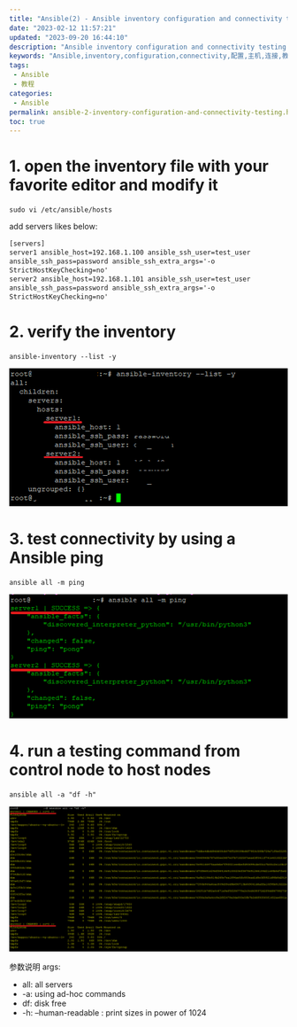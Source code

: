 ```yaml
---
title: "Ansible(2) - Ansible inventory configuration and connectivity testing Ansible配置主机和连接测试教程"
date: "2023-02-12 11:57:21"
updated: "2023-09-20 16:44:10"
description: "Ansible inventory configuration and connectivity testing Ansible配置主机和连接测试教程"
keywords: "Ansible,inventory,configuration,connectivity,配置,主机,连接,教程"
tags: 
 - Ansible
 - 教程
categories:
 - Ansible
permalink: ansible-2-inventory-configuration-and-connectivity-testing.html
toc: true
---
```

# 1. open the inventory file with your favorite editor and modify it

```
sudo vi /etc/ansible/hosts
```

add servers likes below:

```
[servers]
server1 ansible_host=192.168.1.100 ansible_ssh_user=test_user ansible_ssh_pass=password ansible_ssh_extra_args='-o StrictHostKeyChecking=no'
server2 ansible_host=192.168.1.101 ansible_ssh_user=test_user ansible_ssh_pass=password ansible_ssh_extra_args='-o StrictHostKeyChecking=no'
```

# 2. verify the inventory

<!-- more -->
```
ansible-inventory --list -y
```

![image](https://raw.githubusercontent.com/mouxie/mouxie.github.com/images/Ansible-2-inventory-configuration-and-connectivity-testing/ansible-inventory%20--list.png)

# 3. test connectivity by using a Ansible ping
```
ansible all -m ping
```
![image](https://raw.githubusercontent.com/mouxie/mouxie.github.com/images/Ansible-2-inventory-configuration-and-connectivity-testing/ansible%20all%20-m%20ping.png)

# 4. run a testing command from control node to host nodes
```
ansible all -a "df -h"
```
![image](https://raw.githubusercontent.com/mouxie/mouxie.github.com/images/Ansible-2-inventory-configuration-and-connectivity-testing/ansible%20all%20-a%20df%20-h.png)

参数说明 args:
- all: all servers
- -a: using ad-hoc commands
- df: disk free
- -h: –human-readable : print sizes in power of 1024
